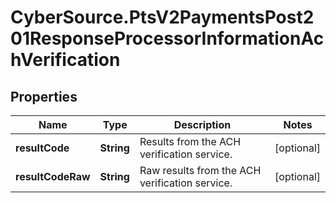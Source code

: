 # CyberSource.PtsV2PaymentsPost201ResponseProcessorInformationAchVerification

## Properties
Name | Type | Description | Notes
------------ | ------------- | ------------- | -------------
**resultCode** | **String** | Results from the ACH verification service.  | [optional] 
**resultCodeRaw** | **String** | Raw results from the ACH verification service.  | [optional] 


